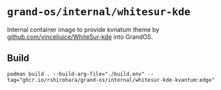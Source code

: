 # `grand-os/internal/whitesur-kde`

Internal container image to provide kvnatum theme by
[github.com/vinceliuice/WhiteSur-kde](https://github.com/vinceliuice/WhiteSur-kde)
into GrandOS.

## Build

```shell
podman build . --build-arg-file="./build.env" --tag="ghcr.io/rshirohara/grand-os/internal/whitesur-kde-kvantum:edge"
```
